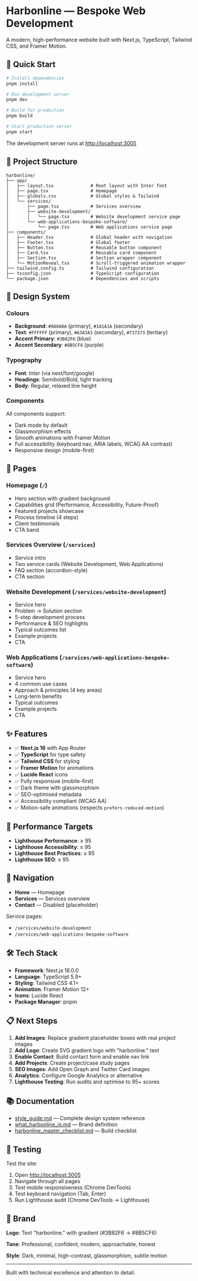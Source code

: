 # Harbonline — Bespoke Web Development

A modern, high-performance website built with Next.js, TypeScript, Tailwind CSS, and Framer Motion.

## 🚀 Quick Start

```bash
# Install dependencies
pnpm install

# Run development server
pnpm dev

# Build for production
pnpm build

# Start production server
pnpm start
```

The development server runs at [http://localhost:3005](http://localhost:3005)

## 📁 Project Structure

```
harbonline/
├── app/
│   ├── layout.tsx              # Root layout with Inter font
│   ├── page.tsx                # Homepage
│   ├── globals.css             # Global styles & Tailwind
│   └── services/
│       ├── page.tsx            # Services overview
│       ├── website-development/
│       │   └── page.tsx        # Website development service page
│       └── web-applications-bespoke-software/
│           └── page.tsx        # Web applications service page
├── components/
│   ├── Header.tsx              # Global header with navigation
│   ├── Footer.tsx              # Global footer
│   ├── Button.tsx              # Reusable button component
│   ├── Card.tsx                # Reusable card component
│   ├── Section.tsx             # Section wrapper component
│   └── MotionReveal.tsx        # Scroll-triggered animation wrapper
├── tailwind.config.ts          # Tailwind configuration
├── tsconfig.json               # TypeScript configuration
└── package.json                # Dependencies and scripts
```

## 🎨 Design System

### Colours

- **Background**: `#0A0A0A` (primary), `#1A1A1A` (secondary)
- **Text**: `#FFFFFF` (primary), `#A3A3A3` (secondary), `#737373` (tertiary)
- **Accent Primary**: `#3B82F6` (blue)
- **Accent Secondary**: `#8B5CF6` (purple)

### Typography

- **Font**: Inter (via next/font/google)
- **Headings**: Semibold/Bold, tight tracking
- **Body**: Regular, relaxed line height

### Components

All components support:
- Dark mode by default
- Glassmorphism effects
- Smooth animations with Framer Motion
- Full accessibility (keyboard nav, ARIA labels, WCAG AA contrast)
- Responsive design (mobile-first)

## 📄 Pages

### Homepage (`/`)
- Hero section with gradient background
- Capabilities grid (Performance, Accessibility, Future-Proof)
- Featured projects showcase
- Process timeline (4 steps)
- Client testimonials
- CTA band

### Services Overview (`/services`)
- Service intro
- Two service cards (Website Development, Web Applications)
- FAQ section (accordion-style)
- CTA section

### Website Development (`/services/website-development`)
- Service hero
- Problem → Solution section
- 5-step development process
- Performance & SEO highlights
- Typical outcomes list
- Example projects
- CTA

### Web Applications (`/services/web-applications-bespoke-software`)
- Service hero
- 4 common use cases
- Approach & principles (4 key areas)
- Long-term benefits
- Typical outcomes
- Example projects
- CTA

## ✨ Features

- ✅ **Next.js 16** with App Router
- ✅ **TypeScript** for type safety
- ✅ **Tailwind CSS** for styling
- ✅ **Framer Motion** for animations
- ✅ **Lucide React** icons
- ✅ Fully responsive (mobile-first)
- ✅ Dark theme with glassmorphism
- ✅ SEO-optimised metadata
- ✅ Accessibility compliant (WCAG AA)
- ✅ Motion-safe animations (respects `prefers-reduced-motion`)

## 🎯 Performance Targets

- **Lighthouse Performance**: ≥ 95
- **Lighthouse Accessibility**: ≥ 95
- **Lighthouse Best Practices**: ≥ 95
- **Lighthouse SEO**: ≥ 95

## 🧭 Navigation

- **Home** — Homepage
- **Services** — Services overview
- **Contact** — Disabled (placeholder)

Service pages:
- `/services/website-development`
- `/services/web-applications-bespoke-software`

## 🛠️ Tech Stack

- **Framework**: Next.js 16.0.0
- **Language**: TypeScript 5.9+
- **Styling**: Tailwind CSS 4.1+
- **Animation**: Framer Motion 12+
- **Icons**: Lucide React
- **Package Manager**: pnpm

## 📋 Next Steps

1. **Add Images**: Replace gradient placeholder boxes with real project images
2. **Add Logo**: Create SVG gradient logo with "harbonline." text
3. **Enable Contact**: Build contact form and enable nav link
4. **Add Projects**: Create project/case study pages
5. **SEO Images**: Add Open Graph and Twitter Card images
6. **Analytics**: Configure Google Analytics or alternative
7. **Lighthouse Testing**: Run audits and optimise to 95+ scores

## 📚 Documentation

- [style_guide.md](style_guide.md) — Complete design system reference
- [what_harbonline_is.md](what_harbonline_is.md) — Brand definition
- [harbonline_master_checklist.md](harbonline_master_checklist.md) — Build checklist

## 🧪 Testing

Test the site:
1. Open [http://localhost:3005](http://localhost:3005)
2. Navigate through all pages
3. Test mobile responsiveness (Chrome DevTools)
4. Test keyboard navigation (Tab, Enter)
5. Run Lighthouse audit (Chrome DevTools → Lighthouse)

## 🎨 Brand

**Logo**: Text "harbonline." with gradient (#3B82F6 → #8B5CF6)

**Tone**: Professional, confident, modern, approachable, honest

**Style**: Dark, minimal, high-contrast, glassmorphism, subtle motion

---

Built with technical excellence and attention to detail.
